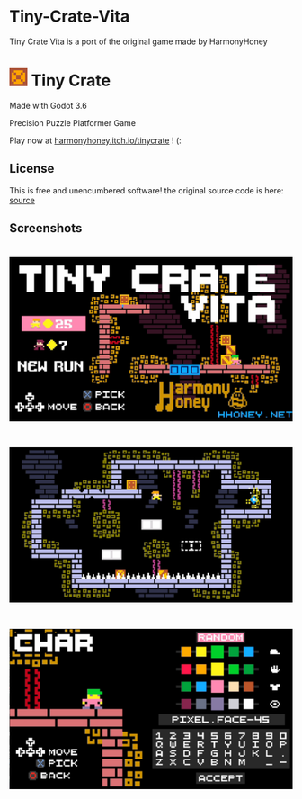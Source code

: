 # Tiny-Crate-Vita
Tiny Crate Vita is a port of the original game made by HarmonyHoney

# ![icon](icon.png) Tiny Crate
Made with Godot 3.6

Precision Puzzle Platformer Game

Play now at [harmonyhoney.itch.io/tinycrate](https://harmonyhoney.itch.io/tinycrate) ! (:

## License
This is free and unencumbered software!
the original source code is here: [source](https://github.com/HarmonyHoney/tiny_crate/tree/master2)

## Screenshots
# ![image](ScreenShot_1.png)
# ![image](ScreenShot_2.png)
# ![image](ScreenShot_3.png)
